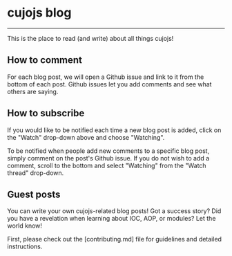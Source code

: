 # cujojs blog

---

This is the place to read (and write) about all things cujojs!

## How to comment

For each blog post, we will open a Github issue and link to it from the bottom of each post.  Github issues let you add comments and see what others are saying.

## How to subscribe

If you would like to be notified each time a new blog post is added, click on the "Watch" drop-down above and choose "Watching".  

To be notified when people add new comments to a specific blog post, simply comment on the post's Github issue.  If you do not wish to add a comment, scroll to the bottom and select "Watching" from the "Watch thread" drop-down.

## Guest posts

You can write your own cujojs-related blog posts!  Got a success story?  Did you have a revelation when learning about IOC, AOP, or modules?  Let the world know!

First, please check out the [contributing.md] file for guidelines and detailed instructions.
